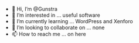 - 👋 Hi, I’m @Gunstra
- 👀 I’m interested in ... useful software
- 🌱 I’m currently learning ... WordPress and Xenforo
- 💞️ I’m looking to collaborate on ... none
- 📫 How to reach me ... on here

<!---
Gunstra/Gunstra is a ✨ special ✨ repository because its `README.md` (this file) appears on your GitHub profile.
You can click the Preview link to take a look at your changes.
--->
